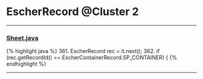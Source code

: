 # EscherRecord @Cluster 2

***

### [Sheet.java](https://searchcode.com/codesearch/view/97394323/)
{% highlight java %}
361. EscherRecord rec = it.next();
362. if (rec.getRecordId() == EscherContainerRecord.SP_CONTAINER) {
{% endhighlight %}

***

